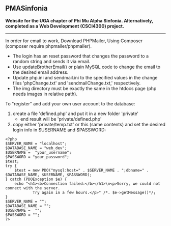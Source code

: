 ## PMASinfonia
__Website for the UGA chapter of Phi Mu Alpha Sinfonia. Alternatively, completed as a Web Development (CSCI4300) project.__

---------------------------------

In order for email to work, Download PHPMailer, Using Composer (composer require phpmailer/phpmailer).
 - The login has an reset password that changes the password to a random string and sends it via email.
 - Use updateBrotherEmail() or plain MySQL code to change the email to the desired email address.
 - Update php.ini and sendmail.ini to the specified values in the change files 'phpChange.txt' and 'sendmailChange.txt,' respectively.
 - The img directory must be exactly the same in the htdocs page (php needs images in relative path).

To "register" and add your own user account to the database:
1. create a file 'defined.php' and put it in a new folder 'private'
    - end result will be 'private/defined.php'
2. copy either 'private/temp.txt' or this (same contents) and set the desired login info in $USERNAME and $PASSWORD:
```
<?php
$SERVER_NAME = "localhost";
$DATABASE_NAME = "web_dev";
$USERNAME =  "your_username";
$PASSWORD = "your_password";
$test;
try {
    $test = new PDO("mysql:host=" . $SERVER_NAME . ";dbname=" . $DATABASE_NAME, $USERNAME, $PASSWORD);
} catch (PDOException $e) {
    echo "<h1><b>Connection failed:</b></h1>\n<p>Sorry, we could not connect with the server.
            Try again in a few hours.</p>" /*. $e->getMessage()*/;
}
$SERVER_NAME = "";
$DATABASE_NAME = "";
$USERNAME =  "";
$PASSWORD = "";
?>
```
